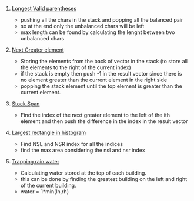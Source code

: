 1. [Longest Valid parentheses](https://leetcode.com/problems/longest-valid-parentheses/submissions/)

   - pushing all the chars in the stack and popping all the balanced pair
   - so at the end only the unbalanced chars will be left
   - max length can be found by calculating the lenght between two unbalanced chars

2. [Next Greater element](https://practice.geeksforgeeks.org/problems/next-larger-element-1587115620/1/#)

   - Storing the elements from the back of vector in the stack (to store all the elements to the right of the current index)
   - if the stack is empty then push -1 in the result vector since there is no element greater than the current element in the right side
   - popping the stack element until the top element is greater than the current element.

3. [Stock Span]()

   - Find the index of the next greater element to the left of the ith element and then push the difference in the index in the result vector

4. [Largest rectangle in histogram](https://leetcode.com/problems/largest-rectangle-in-histogram/submissions/)

   - Find NSL and NSR index for all the indices
   - find the max area considering the nsl and nsr index

5. [Trapping rain water](https://leetcode.com/problems/trapping-rain-water/)

   - Calculating water stored at the top of each building.
   - this can be done by finding the greatest building on the left and right of the current building.
   - water = 1\*min(lh,rh)
